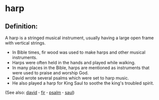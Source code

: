 # harp #

## Definition: ##

A harp is a stringed musical instrument, usually having a large open frame with vertical strings.

* In Bible times, fir wood was used to make harps and other musical instruments.
* Harps were often held in the hands and played while walking.
* In many places in the Bible, harps are mentioned as instruments that were used to praise and worship God. 
* David wrote several psalms which were set to harp music.
* He also played a harp for King Saul to soothe the king's troubled spirit. 
 

(See also: [david](../other/david.md) **·** [fir](../other/fir.md) **·** [psalm](../other/psalm.md) **·** [saul](../other/saul.md))

## 